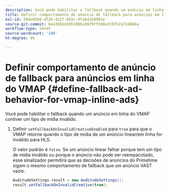 ```yaml
---
description: Você pode habilitar o fallback quando um anúncio em linha do VMAP contiver um tipo de mídia inválido.
title: Definir comportamento de anúncio de fallback para anúncios em linha do VMAP
exl-id: 50de85b0-df2b-422f-893c-dfa641b4901e
source-git-commit: be43bbbd1051886c8979ff590a3197b2a7249b6a
workflow-type: tm+mt
source-wordcount: '108'
ht-degree: 0%

---
```


# Definir comportamento de anúncio de fallback para anúncios em linha do VMAP {#define-fallback-ad-behavior-for-vmap-inline-ads}

Você pode habilitar o fallback quando um anúncio em linha do VMAP contiver um tipo de mídia inválido.

1. Definir `setFallbackOnInvalidCreativeEnabled` para `true` para que o VMAP retorne quando o tipo de mídia de um anúncio linear/em linha for inválido para HLS.

   O valor padrão é `false`. Se um anúncio linear falhar porque tem um tipo de mídia inválido ou porque o anúncio não pode ser reempacotado, esse sinalizador permitirá que as decisões de anúncios do Primetime sigam o mesmo comportamento de fallback que um anúncio VAST vazio.

   ```java
   AuditudeSettings result = new AuditudeSettings(); 
   result.setFallbackOnInvalidCreative(true);
   ```
